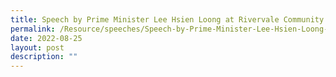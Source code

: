 ```yaml
---
title: Speech by Prime Minister Lee Hsien Loong at Rivervale Community Club
permalink: /Resource/speeches/Speech-by-Prime-Minister-Lee-Hsien-Loong-at-Rivervale-Community-Club
date: 2022-08-25
layout: post
description: ""
---
```

